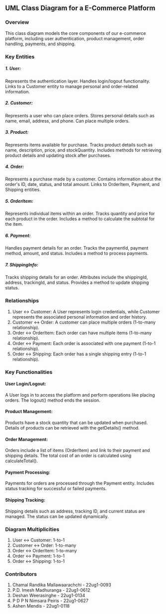 ## UML Class Diagram for a E-Commerce Platform

### Overview

This class diagram models the core components of our e-commerce platform, including user authentication, product management, order handling, payments, and shipping.

### Key Entities

##### 1. User:

Represents the authentication layer.
Handles login/logout functionality.
Links to a Customer entity to manage personal and order-related information.

##### 2. Customer:

Represents a user who can place orders.
Stores personal details such as name, email, address, and phone.
Can place multiple orders.

##### 3. Product:

Represents items available for purchase.
Tracks product details such as name, description, price, and stockQuantity.
Includes methods for retrieving product details and updating stock after purchases.

##### 4. Order:

Represents a purchase made by a customer.
Contains information about the order's ID, date, status, and total amount.
Links to OrderItem, Payment, and Shipping entities.

##### 5. OrderItem:

Represents individual items within an order.
Tracks quantity and price for each product in the order.
Includes a method to calculate the subtotal for the item.

##### 6. Payment:

Handles payment details for an order.
Tracks the paymentId, payment method, amount, and status.
Includes a method to process payments.

##### 7. ShippingInfo:

Tracks shipping details for an order.
Attributes include the shippingId, address, trackingId, and status.
Provides a method to update shipping status.

### Relationships

1. User ↔ Customer: A User represents login credentials, while Customer represents the associated personal information and order history.
2. Customer ↔ Order: A customer can place multiple orders (1-to-many relationship).
3. Order ↔ OrderItem: Each order can have multiple items (1-to-many relationship).
4. Order ↔ Payment: Each order is associated with one payment (1-to-1 relationship).
5. Order ↔ Shipping: Each order has a single shipping entry (1-to-1 relationship).

### Key Functionalities

#### User Login/Logout:

A User logs in to access the platform and perform operations like placing orders.
The logout() method ends the session.

#### Product Management:

Products have a stock quantity that can be updated when purchased.
Details of products can be retrieved with the getDetails() method.

#### Order Management:

Orders include a list of items (OrderItem) and link to their payment and shipping details.
The total cost of an order is calculated using calculateTotal().

#### Payment Processing:

Payments for orders are processed through the Payment entity.
Includes status tracking for successful or failed payments.

#### Shipping Tracking:

Shipping details such as address, tracking ID, and current status are managed.
The status can be updated dynamically.

### Diagram Multiplicities

1. User ↔ Customer: 1-to-1
2. Customer ↔ Order: 1-to-many
3. Order ↔ OrderItem: 1-to-many
4. Order ↔ Payment: 1-to-1
5. Order ↔ Shipping: 1-to-1

### Contributors

1. Chamal Randika Mallawaarachchi - 22ug1-0093
2. P.D. Imesh Madhuranga - 22ug1-0612
3. Deshan Weerasinghe - 22ug1-0134
4. P D P N Nimsara Peiris - 22ug1-0627
5. Ashen Mendis - 22ug1-0118
